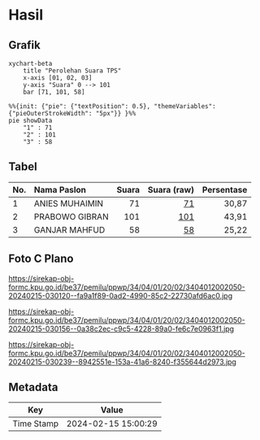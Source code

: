 # Hasil

## Grafik

```mermaid
xychart-beta
    title "Perolehan Suara TPS"
    x-axis [01, 02, 03]
    y-axis "Suara" 0 --> 101
    bar [71, 101, 58]
```

```mermaid
%%{init: {"pie": {"textPosition": 0.5}, "themeVariables": {"pieOuterStrokeWidth": "5px"}} }%%
pie showData
    "1" : 71
    "2" : 101
    "3" : 58
```

## Tabel

| No. | Nama Paslon    | Suara | Suara (raw) | Persentase |
|:--- |:-------------- | -----:| -----------:| ----------:|
| 1   | ANIES MUHAIMIN | 71    | [71][p-1]   | 30,87      |
| 2   | PRABOWO GIBRAN | 101   | [101][p-2]  | 43,91      |
| 3   | GANJAR MAHFUD  | 58    | [58][p-3]   | 25,22      |


[p-1]: https://github.com/gigit-pemilu/pemilu-2024-34-di-yogyakarta/blob/main/pilpres/hitung-suara/sub/34-di-yogyakarta/sub/04-sleman/sub/01-gamping/sub/2002-ambarketawang/sub/050-tps/sub/paslon-1.txt
[p-2]: https://github.com/gigit-pemilu/pemilu-2024-34-di-yogyakarta/blob/main/pilpres/hitung-suara/sub/34-di-yogyakarta/sub/04-sleman/sub/01-gamping/sub/2002-ambarketawang/sub/050-tps/sub/paslon-2.txt
[p-3]: https://github.com/gigit-pemilu/pemilu-2024-34-di-yogyakarta/blob/main/pilpres/hitung-suara/sub/34-di-yogyakarta/sub/04-sleman/sub/01-gamping/sub/2002-ambarketawang/sub/050-tps/sub/paslon-3.txt

## Foto C Plano

https://sirekap-obj-formc.kpu.go.id/be37/pemilu/ppwp/34/04/01/20/02/3404012002050-20240215-030120--fa9a1f89-0ad2-4990-85c2-22730afd6ac0.jpg

https://sirekap-obj-formc.kpu.go.id/be37/pemilu/ppwp/34/04/01/20/02/3404012002050-20240215-030156--0a38c2ec-c9c5-4228-89a0-fe6c7e0963f1.jpg

https://sirekap-obj-formc.kpu.go.id/be37/pemilu/ppwp/34/04/01/20/02/3404012002050-20240215-030239--8942551e-153a-41a6-8240-f355644d2973.jpg


## Metadata

| Key        | Value               |
| ---------- | ------------------- |
| Time Stamp | 2024-02-15 15:00:29 |



